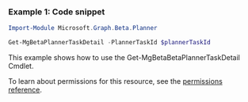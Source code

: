 ### Example 1: Code snippet

```powershellImport-Module Microsoft.Graph.Beta.Planner

Get-MgBetaPlannerTaskDetail -PlannerTaskId $plannerTaskId
```
This example shows how to use the Get-MgBetaBetaPlannerTaskDetail Cmdlet.
To learn about permissions for this resource, see the [permissions reference](/graph/permissions-reference).

